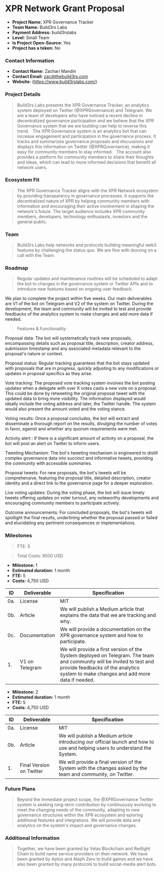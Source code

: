 # XPR Network Grant Proposal


- **Project Name:** XPR Governance Tracker
- **Team Name:** Build3rs Labs
- **Payment Address:** build3rslabs
- **Level:** Small Team
- **Is Project Open-Source:** Yes
- **Project has a token:** No

### Contact Information

- **Contact Name:** Zachari Mandin
- **Contact Email:** zac@thebuild3rs.com
- **Website:** (https://www.build3rslabs.com/)

### Project Details

> Build3rs Labs presents the XPR Governance Tracker, an analytics system deployed on Twitter (@XPRGovernance) and Telegram. We are a team of developers who have noticed a recent decline in decentralized governance participation and we believe that the XPR Governance system that we are building can help to reverse this trend.
 
The XPR Governance system is an analytics bot that can increase engagement and participation in the governance process. It tracks and summarizes governance proposals and discussions and displays this information on Twitter (@XPRGovernance), making it easy for community members to stay informed.
 
The account also provides a platform for community members to share their thoughts and ideas, which can lead to more informed decisions that benefit all network users.


### Ecosystem Fit

> The XPR Governance Tracker aligns with the XPR Network ecosystem by providing transparency in governance processes. It supports the decentralized nature of XPR by helping community members with information and encouraging their active involvement in shaping the network's future. The target audience includes XPR community members, developers, technology enthusiasts, investors and the general public.

### Team

> Build3rs Labs help networks and protocols building meaningful web3 features by challenging the status quo. We are fine with doxxing on a call with the Team.

### Roadmap

> Regular updates and maintenance routines will be scheduled to adapt the bot to changes in the governance system or Twitter APIs and to introduce new features based on ongoing user feedback.

We plan to complete the project within five weeks. Our main deliverables are V1 of the bot on Telegram and V2 of the system on Twitter. During the development, the team and community will be invited to test and provide feedbacks of the analytics system to make changes and add more data if needed.

> Features & Functionality:

Proposal data: The bot will systematically track new proposals, encompassing details such as proposal title, description, creator address, submission timestamp and any associated metadata relevant to the proposal's nature or context.

Proposal status: Regular tracking guarantees that the bot stays updated with proposals that are in progress, quickly adjusting to any modifications or updates in proposal specifics as they arise.

Vote tracking: The proposed vote tracking system involves the bot posting updates when a delegate with over X votes casts a new vote on a proposal. This could be done by retweeting the original proposal tweet with the updated data to bring more visibility. The information displayed would ideally include the voting address and later, the Twitter handle. The system would also present the amount voted and the voting stance.

Voting results: Once a proposal concludes, the bot will extract and disseminate a thorough report on the results, divulging the number of votes in favor, against and whether any quorum requirements were met.

Activity alert : If there is a significant amount of activity on a proposal, the bot will post an alert on Twitter to inform users.

Tweeting Mechanism:
The bot's tweeting mechanism is engineered to distill complex governance data into succinct and informative tweets, providing the community with accessible summaries.

Proposal tweets: For new proposals, the bot's tweets will be comprehensive, featuring the proposal title, detailed description, creator identity and a direct link to the governance page for a deeper exploration.

Live voting updates: During the voting phase, the bot will issue timely tweets offering updates on voter turnout, any noteworthy developments and encouraging community members to participate actively.

Outcome announcements: For concluded proposals, the bot's tweets will spotlight the final results, underlining whether the proposal passed or failed and elucidating any pertinent consequences or implementations.


### Milestones


> FTE: 5

> Total Costs: 9500 USD


- **Milestone:** 1
- **Estimated duration:** 1 month
- **FTE:**  5
- **Costs:** 4,750 USD

| ID | Deliverable | Specification |
| ----- | ----------- | ------------- |
| 0a. | License | MIT |
| 0b. | Article | We will publish a Medium article that explains the data that we are tracking and why.
| 0c. | Documentation | We will provide a documentation on the XPR governance system and how to participate.
| 1. | V1 on Telegram | We will provide a first version of the System deployed on Telegram. The team and community will be invited to test and provide feedbacks of the analytics system to make changes and add more data if needed.

- **Milestone:** 2
- **Estimated duration:** 1 month
- **FTE:**  5
- **Costs:** 4,750 USD

| ID | Deliverable | Specification |
| ----- | ----------- | ------------- |
| 0a. | License | MIT |
| 0b. | Article | We will publish a Medium article introducing our official launch and how to use and helping users to understand the System.
| 1. | Final Version on Twitter | We will provide a final version of the System with the changes asked by the team and community, on Twitter. 


### Future Plans

> Beyond the immediate project scope, the @XPRGovernance Twitter system is seeking long-term contribution by continuously evolving to meet the changing needs of the community, adapting to new governance structures within the XPR ecosystem and eploring additional features and integrations. We will provide data and analytics on the system's impact and governance changes.


### Additional Information

> Together, we have been granted by Velas Blockchain and Redlight Chain to build name service providers on their network. We have been granted by Aptos and Aleph Zero to build games and we have also been granted by many protocols to build social-media alert bots.
